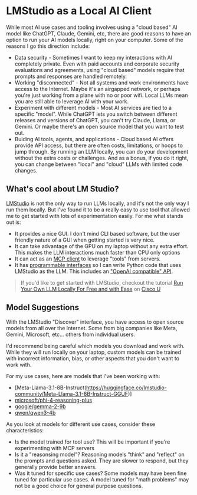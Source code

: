 # LMStudio as a Local AI Client
While most AI use cases and tooling involves using a "cloud based" AI model like ChatGPT, Claude, Gemini, etc, there are good reasons to have an option to run your AI models locally, right on your computer.  Some of the reasons I go this direction include: 

* Data security - Sometimes I want to keep my interactions with AI completely private. Even with paid accounts and corporate security evaluations and agreements, using "cloud based" models require that prompts and responses are handled remotely.
* Working "disconnected" - Not all systems and work environments have access to the Internet. Maybe it's an airgapped network, or perhaps you're just working from a plane with no or poor wifi. Local LLMs mean you are still able to leverage AI with your work. 
* Experiment with different models - Most AI services are tied to a specific "model". While ChatGPT lets you switch between different releases and versions of ChatGPT, you can't try Claude, Llama, or Gemini. Or maybe there's an open source model that you want to test out. 
* Buiding AI tools, agents, and applications - Cloud based AI offers provide API access, but there are often costs, limitations, or hoops to jump through. By running an LLM locally, you can do your development without the extra costs or challenges. And as a bonus, if you do it right, you can change between "local" and "cloud" LLMs with limited code changes.  

## What's cool about LM Studio? 
[LMStudio](https://lmstudio.ai/) is not the only way to run LLMs locally, and it's not the only way I run them locally.  But I've found it to be a really easy to use tool that allowed me to get started with lots of experimentation easily.  For me what stands out is: 

* It provides a nice GUI.  I don't mind CLI based software, but the user friendly nature of a GUI when getting started is very nice. 
* It can take advantage of the GPU on my laptop without any extra effort. This makes the LLM interactions much faster than CPU only options 
* It can act as an [MCP client](https://lmstudio.ai/docs/app/plugins/mcp) to leverage "tools" from servers.  
* It has [programmable interfaces](https://lmstudio.ai/docs/app/api) so I can write Python code that uses LMStudio as the LLM. This includes an ["OpenAI compatible" API](https://lmstudio.ai/docs/app/api/endpoints/openai).

> If you'd like to get started with LMStudio, checkout the tutorial [Run Your Own LLM Locally For Free and with Ease](https://u.cisco.com/tutorials/run-your-own-llm-locally-for-free-with-ease-26602) on [Cisco U](https://u.cisco.com)

## Model Suggestions
With the LMStudio "Discover" interface, you have access to open source models from all over the Internet. Some from big companies like Meta, Gemini, Microsoft, etc... others from individual users.  

I'd recommend being careful which models you download and work with.  While they will run locally on your laptop, custom models can be trained with incorrect information, bias, or other aspects that you don't want to work with.  

For my use cases, here are models that I've been working with: 

* [Meta-Llama-3.1-8B-Instruct(https://huggingface.co/lmstudio-community/Meta-Llama-3.1-8B-Instruct-GGUF)]
* [microsoft/phi-4-reasoning-plus](https://lmstudio.ai/models/microsoft/phi-4-reasoning-plus)
* [google/gemma-2-9b](https://lmstudio.ai/models/google/gemma-2-9b)
* [qwen/qwen3-4b](https://lmstudio.ai/models/qwen/qwen3-4b)

As you look at models for different use cases, consider these characteristics: 

* Is the model trained for tool use?  This will be important if you're experimenting with MCP servers
* Is it a "reasonsing model"? Reasoning models "think" and "reflect" on the prompts and questions asked. They are slower to respond, but they generally provide better answers.
* Was it tuned for specific use cases? Some models may have been fine tuned for particular use cases. A model tuned for "math problems" may not be a good choice for general purpose questions.